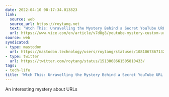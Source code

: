 ```yaml
---
date: 2022-04-10 08:17:34.013823
link:
  source: web
  source_url: https://roytang.net
  text: 'Wtch This: Unravelling the Mystery Behind a Secret YouTube URL'
  url: https://www.vice.com/en/article/v7d8g8/youtube-mystery-custom-urls
source: web
syndicated:
- type: mastodon
  url: https://mastodon.technology/users/roytang/statuses/108106786713206768
- type: twitter
  url: https://twitter.com/roytang/status/1513068661505810433/
tags:
- tech-life
title: 'Wtch This: Unravelling the Mystery Behind a Secret YouTube URL'
---
```


An interesting mystery about URLs